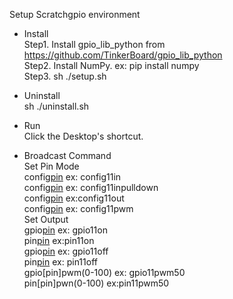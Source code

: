 Setup Scratchgpio environment

* Install\
    Step1. Install gpio_lib_python from https://github.com/TinkerBoard/gpio_lib_python \
    Step2. Install NumPy. ex: pip install numpy\
    Step3. sh ./setup.sh
* Uninstall\
    sh ./uninstall.sh

* Run\
    Click the Desktop's shortcut.

* Broadcast Command\
    Set Pin Mode\
        config[pin](in|input) ex: config11in\
        config[pin](inpulldown|inputpulldown) ex: config11inpulldown\
        config[pin](out|output) ex:config11out\
        config[pin](pwm|outpwm|outputpwm) ex: config11pwm\
    Set Output\
        gpio[pin](on|high|true) ex: gpio11on\
        pin[pin](on|high|true) ex:pin11on\
        gpio[pin](off|low|false) ex: gpio11off\
        pin[pin](off|low|false) ex: pin11off\
        gpio[pin]pwm(0-100) ex: gpio11pwm50\
        pin[pin]pwn(0-100) ex:pin11pwm50
